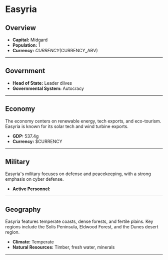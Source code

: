 # Easyria

## Overview

- **Capital:** Midgard
- **Population:** 1
- **Currency:** $CURRENCY ($CURRENCY_ABV)

---

## Government

- **Head of State:** Leader diives
- **Governmental System:** Autocracy

---

## Economy
The economy centers on renewable energy, tech exports, and eco-tourism. Easyria is known for its solar tech and wind turbine exports.

- **GDP:** 537.4g
- **Currency:** $CURRENCY

---

## Military
Easyria's military focuses on defense and peacekeeping, with a strong emphasis on cyber defense.

- **Active Personnel:** 

---

## Geography
Easyria features temperate coasts, dense forests, and fertile plains. Key regions include the Solis Peninsula, Eldwood Forest, and the Dunes desert region.

- **Climate:** Temperate
- **Natural Resources:** Timber, fresh water, minerals

---